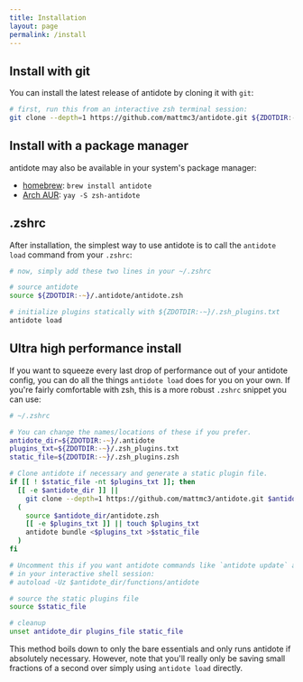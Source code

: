 ```yaml
---
title: Installation
layout: page
permalink: /install
---
```


## Install with git

You can install the latest release of antidote by cloning it with `git`:

```zsh
# first, run this from an interactive zsh terminal session:
git clone --depth=1 https://github.com/mattmc3/antidote.git ${ZDOTDIR:-~}/.antidote
```

## Install with a package manager

antidote may also be available in your system's package manager:

- [homebrew](https://formulae.brew.sh/formula/antidote): `brew install antidote`
- [Arch AUR](https://aur.archlinux.org/packages/zsh-antidote): `yay -S zsh-antidote`

## .zshrc

After installation, the simplest way to use antidote is to call the `antidote load` command from your `.zshrc`:

```zsh
# now, simply add these two lines in your ~/.zshrc

# source antidote
source ${ZDOTDIR:-~}/.antidote/antidote.zsh

# initialize plugins statically with ${ZDOTDIR:-~}/.zsh_plugins.txt
antidote load
```

## Ultra high performance install

If you want to squeeze every last drop of performance out of your antidote config, you can do all the things `antidote load` does for you on your own. If you're fairly comfortable with zsh, this is a more robust `.zshrc` snippet you can use:

```zsh
# ~/.zshrc

# You can change the names/locations of these if you prefer.
antidote_dir=${ZDOTDIR:-~}/.antidote
plugins_txt=${ZDOTDIR:-~}/.zsh_plugins.txt
static_file=${ZDOTDIR:-~}/.zsh_plugins.zsh

# Clone antidote if necessary and generate a static plugin file.
if [[ ! $static_file -nt $plugins_txt ]]; then
  [[ -e $antidote_dir ]] ||
    git clone --depth=1 https://github.com/mattmc3/antidote.git $antidote_dir
  (
    source $antidote_dir/antidote.zsh
    [[ -e $plugins_txt ]] || touch $plugins_txt
    antidote bundle <$plugins_txt >$static_file
  )
fi

# Uncomment this if you want antidote commands like `antidote update` available
# in your interactive shell session:
# autoload -Uz $antidote_dir/functions/antidote

# source the static plugins file
source $static_file

# cleanup
unset antidote_dir plugins_file static_file
```

This method boils down to only the bare essentials and only runs antidote if absolutely necessary. However, note that you'll really only be saving small fractions of a second over simply using `antidote load` directly.
